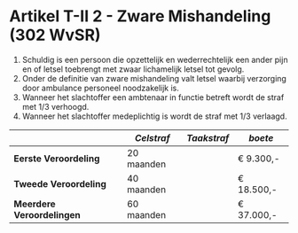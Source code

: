 # Artikel T-II 2 - Zware Mishandeling (302 WvSR)

1. Schuldig is een persoon die opzettelijk en wederrechtelijk een ander pijn en of letsel toebrengt met zwaar lichamelijk letsel tot gevolg.
2. Onder de definitie van zware mishandeling valt letsel waarbij verzorging door ambulance personeel noodzakelijk is.
3. Wanneer het slachtoffer een ambtenaar in functie betreft wordt de straf met 1/3 verhoogd.
4. Wanneer het slachtoffer medeplichtig is wordt de straf met 1/3 verlaagd.

|                             | _Celstraf_ | _Taakstraf_ | _boete_    |
| --------------------------- | ---------- | ----------- | ---------- |
| **Eerste Veroordeling**     | 20 maanden |             | € 9.300,-  |
| **Tweede Veroordeling**     | 40 maanden |             | € 18.500,- |
| **Meerdere Veroordelingen** | 60 maanden |             | € 37.000,- |
